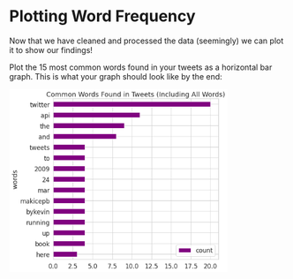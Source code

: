 # Plotting Word Frequency 

Now that we have cleaned and processed the data (seemingly) we can plot it to show our findings! 

Plot the 15 most common words found in your tweets as a horizontal bar graph. This is what your graph should look like by the end:

<img src="./images/graph.png" style="zoom:67%;" />